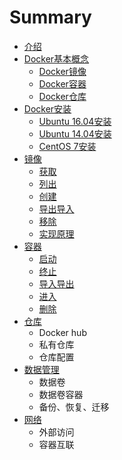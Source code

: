 # Summary

* [介绍](README.md)
* [Docker基本概念](Docker基本概念/README.md)
   * [Docker镜像](Docker基本概念/JingXiang.md)
   * [Docker容器](Docker基本概念/RongQi.md)
   * [Docker仓库](Docker基本概念/CangKu.md)
* [Docker安装](Docker安装/README.md)
   * [Ubuntu 16.04安装](Docker安装/ubuntu_16_04.md)
   * [Ubuntu 14.04安装](Docker安装/ubuntu_14_04.md)
   * [CentOS 7安装](Docker安装/centos_7.md)
* [镜像](镜像/README.md)
   * [获取](镜像/HuoQu.md)
   * [列出](镜像/LieChu.md)
   * [创建](镜像/ChuangJian.md)
   * [导出导入](镜像/DaoChuDaoRu.md)
   * [移除](镜像/YiChu.md)
   * [实现原理](镜像/ShiXianYuanLi.md)
* [容器](容器/README.md)
   * [启动](容器/QiDong.md)
   * [终止](容器/ZhongZhi.md)
   * [导入导出](容器/DaoRuDaoChu.md)
   * [进入](容器/JinRu.md)
   * [删除](容器/ShanChu.md)
* [仓库](仓库/README.md)
   * Docker hub
   * 私有仓库
   * 仓库配置
* [数据管理](数据管理/README.md)
   * 数据卷
   * 数据卷容器
   * 备份、恢复、迁移
* [网络](网络/README.md)
   * 外部访问
   * 容器互联

